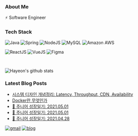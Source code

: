 
### About Me

⚡   Software Engineer


### Tech Stack

![Java](https://img.shields.io/badge/Java-ED8B00?style=flat-square&logo=java&logoColor=white)
![Spring](https://img.shields.io/badge/SpringBoot-6DB33F?style=flat-square&logo=Spring&logoColor=white)
![NodeJS](https://img.shields.io/badge/NodeJS-339933?style=flat-square&logo=node.js&logoColor=white)
![MySQL](https://img.shields.io/badge/MySQL-4479A1?style=flat-square&logo=MySQL&logoColor=white)
![Amazon AWS](https://img.shields.io/badge/Amazon%20AWS-232F3E?style=flat-square&logo=amazon-aws)

![ReactJS](https://img.shields.io/badge/-React-black?style=flat-square&logo=react)
![VueJS](https://img.shields.io/badge/VueJS-4FC08D?style=flat-square&logo=vue.js&logoColor=white)
![Figma](https://img.shields.io/badge/Figma-F24E1E?style=flat-square&logo=figma&logoColor=black)

<br>

![Hayeon's github stats](https://github-readme-stats.vercel.app/api?username=hayeon17kim&show_icons=true&theme=cobalt&hide=contribs,prs)

### Latest Blog Posts

<!-- BLOG-POST-LIST:START -->
- [시스템 디자인 개념정리: Latency, Throughput, CDN, Availability](https://hayeon17kim.github.io//posts/system-deisign-01/)
- [Docker란 무엇인가](https://hayeon17kim.github.io//posts/docker/)
- [🐥 주니어 성장일기: 2021.05.01](https://hayeon17kim.github.io//posts/today-i-learned-2021-05-06/)
- [🐥 주니어 성장일기: 2021.05.01](https://hayeon17kim.github.io//posts/today-i-learned-2021-05-01/)
- [🐥 주니어 성장일기: 2021.04.28](https://hayeon17kim.github.io//posts/today-i-learned-2021-04-28/)
<!-- BLOG-POST-LIST:END -->

[![gmail](https://img.shields.io/badge/Gmail-EA4335?style=flat-square&logo=Gmail&logoColor=white)](https://mail.google.com/mail/u/0/?fs=1&tf=cm&source=mailto&to=hayeon17kim@gmail.com)
[![blog](https://img.shields.io/badge/Blog-FFA500?style=flat-square&logo=rss&logoColor=white)](https://hayeon17kim.github.io)
